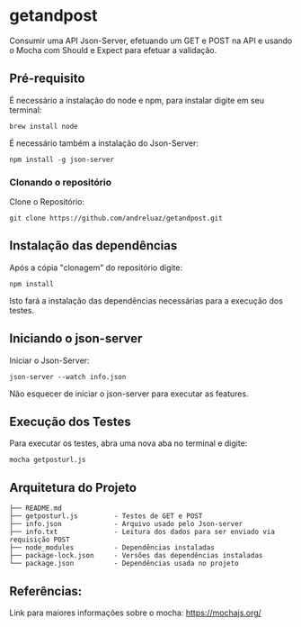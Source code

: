 # getandpost
Consumir uma API Json-Server, efetuando um GET e POST na API e usando o Mocha com Should e Expect para efetuar a validação.

## Pré-requisito

É necessário a instalação do node e npm, para instalar digite em seu terminal:

```
brew install node
```

É necessário também a instalação do Json-Server:

```
npm install -g json-server
```

### Clonando o repositório

Clone o Repositório:

```
git clone https://github.com/andreluaz/getandpost.git
```

## Instalação das dependências

Após a cópia "clonagem" do repositório digite:
```
npm install
```

Isto fará a instalação das dependências necessárias para a execução dos testes.

## Iniciando o json-server

Iniciar o Json-Server:
```
json-server --watch info.json
```

Não esquecer de iniciar o json-server para executar as features.

## Execução dos Testes

Para executar os testes, abra uma nova aba no terminal e digite:

```
mocha getposturl.js
```

## Arquitetura do Projeto

```
├── README.md
├── getposturl.js         - Testes de GET e POST
├── info.json             - Arquivo usado pelo Json-server
├── info.txt              - Leitura dos dados para ser enviado via requisição POST
├── node_modules          - Dependências instaladas
├── package-lock.json     - Versões das dependências instaladas
└── package.json          - Dependências usada no projeto
```

## Referências:

Link para maiores informações sobre o mocha: https://mochajs.org/


